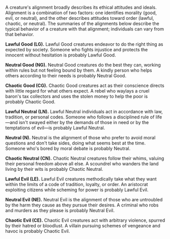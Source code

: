 
A creature's alignment broadly describes its ethical attitudes and ideals. Alignment is a combination of two factors: one identifies morality (good, evil, or neutral), and the other describes attitudes toward order (lawful, chaotic, or neutral). The summaries of the alignments below describe the typical behavior of a creature with that alignment; individuals can vary from that behavior.

**Lawful Good (LG).** Lawful Good creatures endeavor to do the right thing as expected by society. Someone who fights injustice and protects the innocent without hesitation is probably Lawful Good.

**Neutral Good (NG).** Neutral Good creatures do the best they can, working within rules but not feeling bound by them. A kindly person who helps others according to their needs is probably Neutral Good.

**Chaotic Good (CG).** Chaotic Good creatures act as their conscience directs with little regard for what others expect. A rebel who waylays a cruel baron's tax collectors and uses the stolen money to help the poor is probably Chaotic Good.

**Lawful Neutral (LN).** Lawful Neutral individuals act in accordance with law, tradition, or personal codes. Someone who follows a disciplined rule of life—and isn't swayed either by the demands of those in need or by the temptations of evil—is probably Lawful Neutral.

**Neutral (N).** Neutral is the alignment of those who prefer to avoid moral questions and don't take sides, doing what seems best at the time. Someone who's bored by moral debate is probably Neutral.

**Chaotic Neutral (CN).** Chaotic Neutral creatures follow their whims, valuing their personal freedom above all else. A scoundrel who wanders the land living by their wits is probably Chaotic Neutral.

**Lawful Evil (LE).** Lawful Evil creatures methodically take what they want within the limits of a code of tradition, loyalty, or order. An aristocrat exploiting citizens while scheming for power is probably Lawful Evil.

**Neutral Evil (NE).** Neutral Evil is the alignment of those who are untroubled by the harm they cause as they pursue their desires. A criminal who robs and murders as they please is probably Neutral Evil.

**Chaotic Evil (CE).** Chaotic Evil creatures act with arbitrary violence, spurred by their hatred or bloodlust. A villain pursuing schemes of vengeance and havoc is probably Chaotic Evil.





